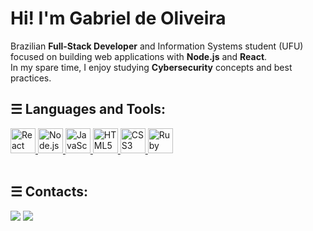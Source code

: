 <h1 align="left">Hi! I'm Gabriel de Oliveira</h1>

Brazilian **Full-Stack Developer** and Information Systems student (UFU)<br>
focused on building web applications with **Node.js** and **React**.<br>
In my spare time, I enjoy studying **Cybersecurity** concepts and best practices.<br>

<div align="left" >
<h2>☰ Languages and Tools:</h2>

<a href="https://react.dev" target="_blank" rel="noreferrer">
  <img src="https://cdn.jsdelivr.net/gh/devicons/devicon@latest/icons/react/react-original.svg" alt="React" width="40" height="40"/>
</a>
<a href="https://nodejs.org" target="_blank" rel="noreferrer">
  <img src="https://cdn.jsdelivr.net/gh/devicons/devicon@latest/icons/nodejs/nodejs-original.svg" alt="Node.js" width="40" height="40"/>
</a>
<a href="https://developer.mozilla.org/en-US/docs/Web/JavaScript" target="_blank" rel="noreferrer">
  <img src="https://cdn.jsdelivr.net/gh/devicons/devicon@latest/icons/javascript/javascript-original.svg" alt="JavaScript" width="40" height="40"/>
</a>
<a href="https://developer.mozilla.org/en-US/docs/Web/Guide/HTML/HTML5" target="_blank" rel="noreferrer">
  <img src="https://cdn.jsdelivr.net/gh/devicons/devicon@latest/icons/html5/html5-original.svg" alt="HTML5" width="40" height="40"/>
</a>
<a href="https://developer.mozilla.org/en-US/docs/Web/CSS" target="_blank" rel="noreferrer">
  <img src="https://cdn.jsdelivr.net/gh/devicons/devicon@latest/icons/css3/css3-original.svg" alt="CSS3" width="40" height="40"/>
</a>
<a href="https://www.ruby-lang.org/en/" target="_blank" rel="noreferrer">
  <img src="https://cdn.jsdelivr.net/gh/devicons/devicon@latest/icons/ruby/ruby-original.svg" alt="Ruby" width="40" height="40"/>
</a>

</div>
<br>

<div align="left">
  <h2>☰ Contacts:</h2>
  <div><a href = "mailto:lilgabssantana@gmail.com"><img src="https://img.shields.io/badge/-Gmail-%23333?style=for-the-badge&logo=gmail&logoColor=white" target="_blank"></a>
  
  </a>
  <a href="https://www.linkedin.com/in/gabrieloliveirasantana/" target="_blank">
    <img src="https://img.shields.io/badge/-LinkedIn-%230077B5?style=for-the-badge&logo=linkedin&logoColor=white" target="_blank">
  </a>
</div>
</div>
